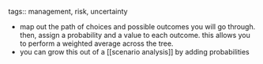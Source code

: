 tags:: management, risk, uncertainty

- map out the path of choices and possible outcomes you will go through. then, assign a probability and a value to each outcome. this allows you to perform a weighted average across the tree.
- you can grow this out of a [[scenario analysis]] by adding probabilities